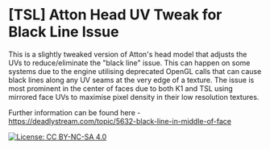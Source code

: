 # [TSL] Atton Head UV Tweak for Black Line Issue
This is a slightly tweaked version of Atton's head model that adjusts the UVs to reduce/eliminate the "black line" issue. This can happen on some systems due to the engine utilising deprecated OpenGL calls that can cause black lines along any UV seams at the very edge of a texture. The issue is most prominent in the center of faces due to both K1 and TSL using mirrored face UVs to maximise pixel density in their low resolution textures.

Further information can be found here - https://deadlystream.com/topic/5632-black-line-in-middle-of-face

[![License: CC BY-NC-SA 4.0](https://img.shields.io/badge/License-CC%20BY--NC--SA%204.0-lightgrey.svg)](https://creativecommons.org/licenses/by-nc-sa/4.0/)
